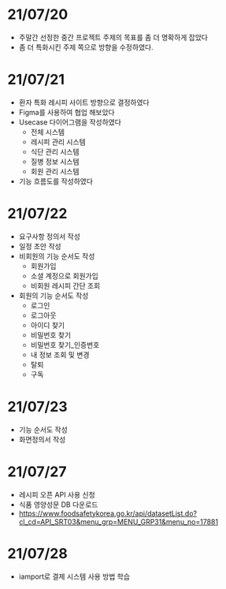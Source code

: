 # 21/07/20
- 주말간 선정한 중간 프로젝트 주제의 목표를 좀 더 명확하게 잡았다  
- 좀 더 특화시킨 주제 쪽으로 방향을 수정하였다.

# 21/07/21
- 환자 특화 레시피 사이트 방향으로 결정하였다
- Figma를 사용하여 협업 해보았다
- Usecase 다이어그램을 작성하였다
    - 전체 시스템
    - 레시피 관리 시스템
    - 식단 관리 시스템
    - 질병 정보 시스템 
    - 회원 관리 시스템 
- 기능 흐름도를 작성하였다

# 21/07/22
- 요구사항 정의서 작성
- 일정 초안 작성
- 비회원의 기능 순서도 작성
    - 회원가입
    - 소셜 계정으로 회원가입
    - 비회원 레시피 간단 조회
- 회원의 기능 순서도 작성 
    - 로그인
    - 로그아웃
    - 아이디 찾기
    - 비밀번호 찾기
    - 비밀번호 찾기_인증번호
    - 내 정보 조회 및 변경 
    - 탈퇴
    - 구독

# 21/07/23
- 기능 순서도 작성
- 화면정의서 작성 


# 21/07/27
- 레시피 오픈 API 사용 신청 
- 식품 영양성문 DB 다운로드 
- https://www.foodsafetykorea.go.kr/api/datasetList.do?cl_cd=API_SRT03&menu_grp=MENU_GRP31&menu_no=17881

# 21/07/28
- iamport로 결제 시스템 사용 방법 학습

